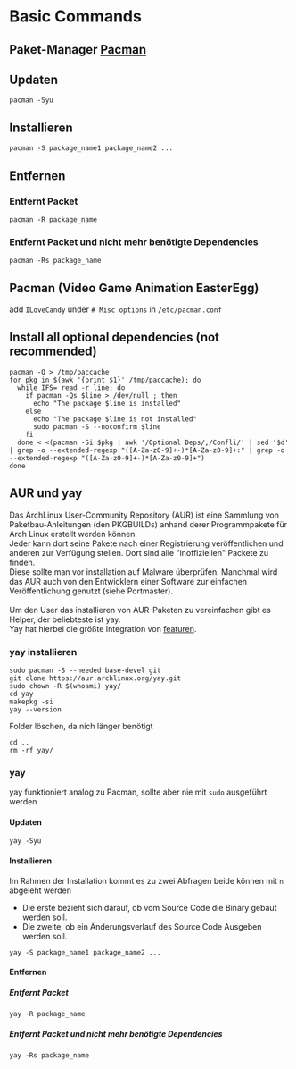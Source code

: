 # Basic Commands

## Paket-Manager [Pacman](https://wiki.archlinux.org/title/pacman)

## Updaten

````
pacman -Syu
````

## Installieren

````
pacman -S package_name1 package_name2 ...
````

## Entfernen

### Entfernt Packet
````
pacman -R package_name
````

### Entfernt Packet und nicht mehr benötigte Dependencies

````
pacman -Rs package_name
````

## Pacman (Video Game Animation EasterEgg)

add `ILoveCandy` under `# Misc options` in `/etc/pacman.conf`

## Install all optional dependencies (not recommended)
```
pacman -Q > /tmp/paccache
for pkg in $(awk '{print $1}' /tmp/paccache); do
  while IFS= read -r line; do
    if pacman -Qs $line > /dev/null ; then
      echo "The package $line is installed"
    else
      echo "The package $line is not installed"
      sudo pacman -S --noconfirm $line
    fi
  done < <(pacman -Si $pkg | awk '/Optional Deps/,/Confli/' | sed '$d' | grep -o --extended-regexp "([A-Za-z0-9]+-)*[A-Za-z0-9]+:" | grep -o --extended-regexp "([A-Za-z0-9]+-)*[A-Za-z0-9]+")
done
```
## AUR und yay

Das ArchLinux User-Community Repository (AUR) ist eine Sammlung von Paketbau-Anleitungen (den PKGBUILDs) anhand derer Programmpakete für Arch Linux erstellt werden können.<br>
Jeder kann dort seine Pakete nach einer Registrierung veröffentlichen und anderen zur Verfügung stellen. Dort sind alle "inoffiziellen" Packete zu finden.<br>
Diese sollte man vor installation auf Malware überprüfen. Manchmal wird das AUR auch von den Entwicklern einer Software zur einfachen Veröffentlichung genutzt (siehe Portmaster).<br>
<br>
Um den User das installieren von AUR-Paketen zu vereinfachen gibt es Helper, der beliebteste ist yay. <br>
Yay hat hierbei die größte Integration von [featuren](https://wiki.archlinux.de/title/AUR_Hilfsprogramme#Aktive_Projekte).<br>

### yay installieren

````
sudo pacman -S --needed base-devel git
git clone https://aur.archlinux.org/yay.git
sudo chown -R $(whoami) yay/
cd yay
makepkg -si
yay --version
````
Folder löschen, da nich länger benötigt
````
cd ..
rm -rf yay/
````

### yay

yay funktioniert analog zu Pacman, sollte aber nie mit `sudo` ausgeführt werden

#### Updaten

````
yay -Syu
````

#### Installieren
Im Rahmen der Installation kommt es zu zwei Abfragen beide können mit `n` abgeleht werden
- Die erste bezieht sich darauf, ob vom Source Code die Binary gebaut werden soll.
- Die zweite, ob ein Änderungsverlauf des Source Code Ausgeben werden soll.

````
yay -S package_name1 package_name2 ...
````

#### Entfernen

##### Entfernt Packet
````
yay -R package_name
````

##### Entfernt Packet und nicht mehr benötigte Dependencies

````
yay -Rs package_name
````
